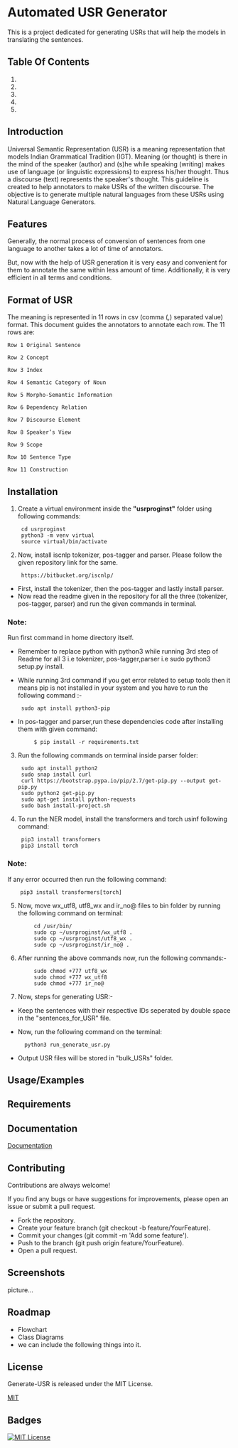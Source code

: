 
# Automated USR Generator

This is a project dedicated for generating USRs that will help the models in translating the sentences.


## Table Of Contents

1. 
2. 
3. 
4. 
5. 
## Introduction

Universal Semantic Representation (USR) is a meaning representation that models Indian
Grammatical Tradition (IGT). Meaning (or thought) is there in the mind of the speaker (author)
and (s)he while speaking (writing) makes use of language (or linguistic expressions) to express
his/her thought. Thus a discourse (text) represents the speaker's thought.
This guideline is created to help annotators to make USRs of the written discourse. The objective
is to generate multiple natural languages from these USRs using Natural Language Generators.

## Features

Generally, the normal process of conversion of sentences from one language to another takes a lot of time of annotators. 

But, now with the help of USR generation it is very easy and convenient for them to annotate the same within less amount of time. Additionally, it is very efficient in all terms and conditions.

## Format of USR

The meaning is represented in 11 rows in csv (comma (,) separated value) format. This document
guides the annotators to annotate each row. The 11 rows are:

	Row 1 Original Sentence

	Row 2 Concept

	Row 3 Index

	Row 4 Semantic Category of Noun

	Row 5 Morpho-Semantic Information

	Row 6 Dependency Relation

	Row 7 Discourse Element

	Row 8 Speaker’s View

	Row 9 Scope

	Row 10 Sentence Type
	
	Row 11 Construction
## Installation

1. Create a virtual environment inside the **"usrproginst"** folder using following commands:
	
		cd usrproginst
		python3 -m venv virtual
		source virtual/bin/activate

	
2. Now, install iscnlp tokenizer, pos-tagger and parser. Please follow the given repository link for the same. 
		
		https://bitbucket.org/iscnlp/


-   First, install the tokenizer, then the pos-tagger and lastly install parser.	
- Now read the readme given in the repository for all the three (tokenizer, pos-tagger, parser) and run the given commands in terminal.

### Note: 
Run first command in home directory itself.
- Remember to replace python with python3 while running 3rd step of Readme for all 3 i.e tokenizer, pos-tagger,parser i.e sudo python3 setup.py install.
-  While running 3rd command if you get error related to setup tools then it means pip is not installed in your system and you have to run the following command :-
        
		sudo apt install python3-pip


- In pos-tagger and parser,run these dependencies code after installing them with given command:
	       
		   $ pip install -r requirements.txt

3. Run the following commands on terminal inside parser folder:

		sudo apt install python2
		sudo snap install curl
		curl https://bootstrap.pypa.io/pip/2.7/get-pip.py --output get-pip.py
		sudo python2 get-pip.py
		sudo apt-get install python-requests
		sudo bash install-project.sh

4. To run the NER model, install the transformers and torch usinf following command:

		pip3 install transformers
		pip3 install torch

### Note: 
If any error occurred then run the following command:

		pip3 install transformers[torch]

5. Now, move wx_utf8, utf8_wx and ir_no@ files to bin folder by running the following command on terminal:

			cd /usr/bin/
			sudo cp ~/usrproginst/wx_utf8 .
			sudo cp ~/usrproginst/utf8_wx .
			sudo cp ~/usrproginst/ir_no@ .

6. After running the above commands now, run the following commands:- 
	
            sudo chmod +777 utf8_wx
	        sudo chmod +777 wx_utf8 
	        sudo chmod +777 ir_no@	

7. Now, steps for generating USR:-

- Keep the sentences with their respective IDs seperated by double space in the "sentences_for_USR" file.
- Now, run the following command on the terminal:
	
        python3 run_generate_usr.py
        
- Output USR files will be stored in "bulk_USRs" folder.




    
## Usage/Examples



## Requirements
## Documentation

[Documentation](https://file:///C:/Users/91829/Downloads/Usr%20Program%20Documentation.pdf)


## Contributing

Contributions are always welcome!

If you find any bugs or have suggestions for improvements, please open an issue or submit a pull request.

- Fork the repository.
- Create your feature branch (git checkout -b feature/YourFeature).
- Commit your changes (git commit -m 'Add some feature').
- Push to the branch (git push origin feature/YourFeature).
- Open a pull request.


## Screenshots

picture...

## Roadmap

- Flowchart
- Class Diagrams
- we can include the following things into it.



## License

Generate-USR is released under the MIT License. 

[MIT](https://choosealicense.com/licenses/mit/)


## Badges



[![MIT License](https://img.shields.io/badge/License-MIT-green.svg)](https://choosealicense.com/licenses/mit/)



